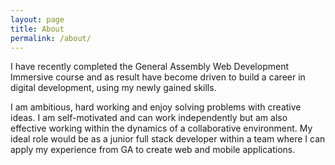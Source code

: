 ```yaml
---
layout: page
title: About
permalink: /about/
---
```


<!-- <img src="{{ site.baseurl }}assets/profile-placeholder.gif" title="Profile Picture" class="profile"> -->

I have recently completed the General Assembly Web Development Immersive course and as result have become driven to build a career in digital development, using my newly gained skills. 

I am ambitious, hard working and enjoy solving problems with creative ideas. I am self-motivated and can work independently but am also effective working within the dynamics of a collaborative environment. My ideal role would be as a junior full stack developer within a team where I can apply my experience from GA to create web and mobile applications.